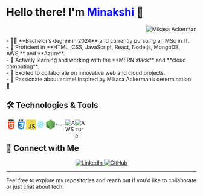 # Hello there! I'm **<span style="color:blue">Minakshi</span>** 👋

<p align="right">
  <img src="https://media1.tenor.com/m/Rx9nnFWfFMQAAAAd/mikasa-ackerman-attack-on-titan.gif" width="200" alt="Mikasa Ackerman"/>
</p>

<p align="left">
  - 👩‍💻 **Bachelor’s degree in 2024** and currently pursuing an MSc in IT.<br>
  - 🌱 Proficient in **HTML, CSS, JavaScript, React, Node.js, MongoDB, AWS,** and **Azure**.<br>
  - 🚀 Actively learning and working with the **MERN stack** and **cloud computing**.<br>
  - 👯 Excited to collaborate on innovative web and cloud projects.<br>
  - 🎌 Passionate about anime! Inspired by Mikasa Ackerman’s determination. 🌟
</p>

## 🛠️ Technologies & Tools

<p>
  <img align="left" alt="HTML" width="26px" src="https://raw.githubusercontent.com/github/explore/80688e429a7d4ef2fca1e82350fe8e3517d3494d/topics/html/html.png" />
  <img align="left" alt="CSS" width="26px" src="https://raw.githubusercontent.com/github/explore/80688e429a7d4ef2fca1e82350fe8e3517d3494d/topics/css/css.png" />
  <img align="left" alt="JavaScript" width="26px" src="https://raw.githubusercontent.com/github/explore/80688e429a7d4ef2fca1e82350fe8e3517d3494d/topics/javascript/javascript.png" />
  <img align="left" alt="React" width="26px" src="https://raw.githubusercontent.com/github/explore/80688e429a7d4ef2fca1e82350fe8e3517d3494d/topics/react/react.png" />
  <img align="left" alt="Node.js" width="26px" src="https://raw.githubusercontent.com/github/explore/80688e429a7d4ef2fca1e82350fe8e3517d3494d/topics/nodejs/nodejs.png" />
  <img align="left" alt="MongoDB" width="26px" src="https://raw.githubusercontent.com/github/explore/80688e429a7d4ef2fca1e82350fe8e3517d3494d/topics/mongodb/mongodb.png" />
  <img align="left" alt="AWS" width="26px" src="https://www.google.com/url?sa=i&url=https%3A%2F%2Faws.amazon.com%2F&psig=AOvVaw3Z7G27Rv-evphl1xRPJWaZ&ust=1725900293711000&source=images&cd=vfe&opi=89978449&ved=0CBQQjRxqFwoTCPCNs-Pls4gDFQAAAAAdAAAAABAJ" />
  <img align="left" alt="Azure" width="26px" src="https://www.google.com/url?sa=i&url=https%3A%2F%2Fwww.slajobs.com%2Fmicrosoft-azure-training-in-chennai%2F&psig=AOvVaw04JIYEB8Gx4PEkRTLejShB&ust=1725900339083000&source=images&cd=vfe&opi=89978449&ved=0CBEQjRxqFwoTCICOjvjls4gDFQAAAAAdAAAAABAE" />
</p>
<br/><br/>

## 🔗 Connect with Me

<p align="center">
  <a href="https://www.linkedin.com/in/minakshimishra" target="_blank">
    <img src="https://img.shields.io/badge/LinkedIn-%230077B5.svg?style=for-the-badge&logo=linkedin&logoColor=white" alt="LinkedIn"/>
  </a>

  <a href="https://github.com/minakshi-141" target="_blank">
    <img src="https://img.shields.io/badge/GitHub-%23181717.svg?style=for-the-badge&logo=github&logoColor=white" alt="GitHub"/>
  </a>
</p>

---

Feel free to explore my repositories and reach out if you'd like to collaborate or just chat about tech!
